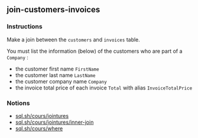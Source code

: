## join-customers-invoices

### Instructions

Make a join between the `customers` and `invoices` table.

You must list the information (below) of the customers who are part of a `Company` :

- the customer first name `FirstName`
- the customer last name `LastName`
- the customer company name `Company`
- the invoice total price of each invoice `Total` with alias `InvoiceTotalPrice`

### Notions

- [sql.sh/cours/jointures](https://sql.sh/cours/jointures)
- [sql.sh/cours/jointures/inner-join](https://sql.sh/cours/jointures/inner-join)
- [sql.sh/cours/where](https://sql.sh/cours/where)
